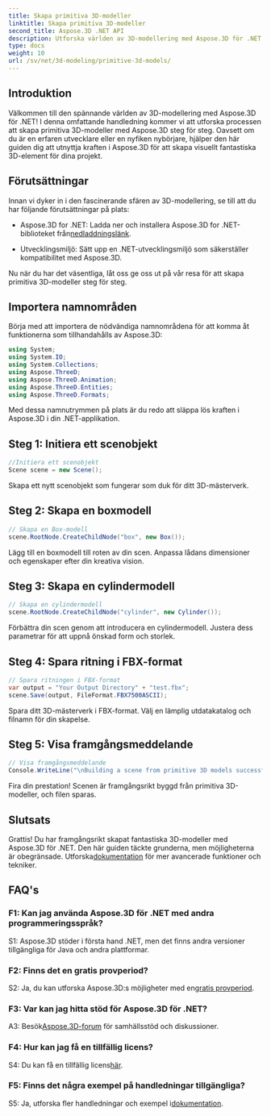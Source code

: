 ```yaml
---
title: Skapa primitiva 3D-modeller
linktitle: Skapa primitiva 3D-modeller
second_title: Aspose.3D .NET API
description: Utforska världen av 3D-modellering med Aspose.3D för .NET. Skapa fantastiska primitiva modeller utan ansträngning.
type: docs
weight: 10
url: /sv/net/3d-modeling/primitive-3d-models/
---
```

## Introduktion

Välkommen till den spännande världen av 3D-modellering med Aspose.3D för .NET! I denna omfattande handledning kommer vi att utforska processen att skapa primitiva 3D-modeller med Aspose.3D steg för steg. Oavsett om du är en erfaren utvecklare eller en nyfiken nybörjare, hjälper den här guiden dig att utnyttja kraften i Aspose.3D för att skapa visuellt fantastiska 3D-element för dina projekt.

## Förutsättningar

Innan vi dyker in i den fascinerande sfären av 3D-modellering, se till att du har följande förutsättningar på plats:

-  Aspose.3D for .NET: Ladda ner och installera Aspose.3D for .NET-biblioteket från[nedladdningslänk](https://releases.aspose.com/3d/net/).

- Utvecklingsmiljö: Sätt upp en .NET-utvecklingsmiljö som säkerställer kompatibilitet med Aspose.3D.

Nu när du har det väsentliga, låt oss ge oss ut på vår resa för att skapa primitiva 3D-modeller steg för steg.

## Importera namnområden

Börja med att importera de nödvändiga namnområdena för att komma åt funktionerna som tillhandahålls av Aspose.3D:

```csharp
using System;
using System.IO;
using System.Collections;
using Aspose.ThreeD;
using Aspose.ThreeD.Animation;
using Aspose.ThreeD.Entities;
using Aspose.ThreeD.Formats;
```

Med dessa namnutrymmen på plats är du redo att släppa lös kraften i Aspose.3D i din .NET-applikation.

## Steg 1: Initiera ett scenobjekt

```csharp
//Initiera ett scenobjekt
Scene scene = new Scene();
```

Skapa ett nytt scenobjekt som fungerar som duk för ditt 3D-mästerverk.

## Steg 2: Skapa en boxmodell

```csharp
// Skapa en Box-modell
scene.RootNode.CreateChildNode("box", new Box());
```

Lägg till en boxmodell till roten av din scen. Anpassa lådans dimensioner och egenskaper efter din kreativa vision.

## Steg 3: Skapa en cylindermodell

```csharp
// Skapa en cylindermodell
scene.RootNode.CreateChildNode("cylinder", new Cylinder());
```

Förbättra din scen genom att introducera en cylindermodell. Justera dess parametrar för att uppnå önskad form och storlek.

## Steg 4: Spara ritning i FBX-format

```csharp
// Spara ritningen i FBX-format
var output = "Your Output Directory" + "test.fbx";
scene.Save(output, FileFormat.FBX7500ASCII);
```

Spara ditt 3D-mästerverk i FBX-format. Välj en lämplig utdatakatalog och filnamn för din skapelse.

## Steg 5: Visa framgångsmeddelande

```csharp
// Visa framgångsmeddelande
Console.WriteLine("\nBuilding a scene from primitive 3D models successfully.\nFile saved at " + output);
```

Fira din prestation! Scenen är framgångsrikt byggd från primitiva 3D-modeller, och filen sparas.

## Slutsats

 Grattis! Du har framgångsrikt skapat fantastiska 3D-modeller med Aspose.3D för .NET. Den här guiden täckte grunderna, men möjligheterna är obegränsade. Utforska[dokumentation](https://reference.aspose.com/3d/net/) för mer avancerade funktioner och tekniker.

## FAQ's

### F1: Kan jag använda Aspose.3D för .NET med andra programmeringsspråk?

S1: Aspose.3D stöder i första hand .NET, men det finns andra versioner tillgängliga för Java och andra plattformar.

### F2: Finns det en gratis provperiod?

 S2: Ja, du kan utforska Aspose.3D:s möjligheter med en[gratis provperiod](https://releases.aspose.com/).

### F3: Var kan jag hitta stöd för Aspose.3D för .NET?

 A3: Besök[Aspose.3D-forum](https://forum.aspose.com/c/3d/18) för samhällsstöd och diskussioner.

### F4: Hur kan jag få en tillfällig licens?

 S4: Du kan få en tillfällig licens[här](https://purchase.aspose.com/temporary-license/).

### F5: Finns det några exempel på handledningar tillgängliga?

 S5: Ja, utforska fler handledningar och exempel i[dokumentation](https://reference.aspose.com/3d/net/).